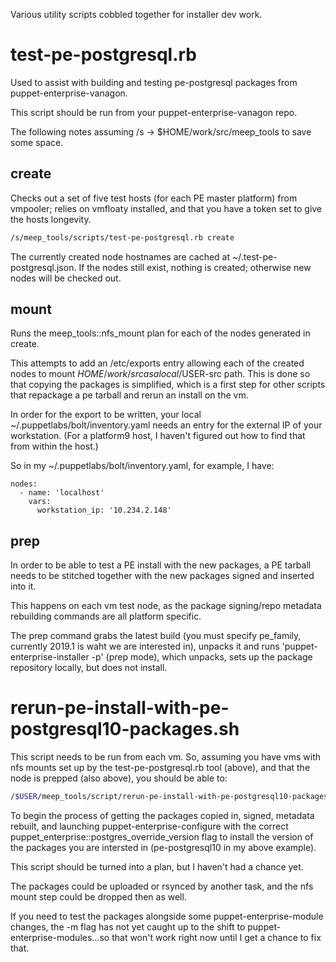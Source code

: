 Various utility scripts cobbled together for installer dev work.

# test-pe-postgresql.rb

Used to assist with building and testing pe-postgresql packages from
puppet-enterprise-vanagon.

This script should be run from your puppet-enterprise-vanagon repo.

The following notes assuming /s -> $HOME/work/src/meep_tools to save some
space.

## create

Checks out a set of five test hosts (for each PE master platform) from
vmpooler; relies on vmfloaty installed, and that you have a token set to give
the hosts longevity.

```sh
/s/meep_tools/scripts/test-pe-postgresql.rb create
```

The currently created node hostnames are cached at ~/.test-pe-postgresql.json.
If the nodes still exist, nothing is created; otherwise new nodes will be
checked out.

## mount

Runs the meep_tools::nfs_mount plan for each of the nodes generated in create.

This attempts to add an /etc/exports entry allowing each of the created nodes
to mount $HOME/work/src as a local /$USER-src path. This is done so that
copying the packages is simplified, which is a first step for other scripts
that repackage a pe tarball and rerun an install on the vm.

In order for the export to be written, your local
~/.puppetlabs/bolt/inventory.yaml needs an entry for the external IP of your
workstation. (For a platform9 host, I haven't figured out how to find that from
within the host.)

So in my ~/.puppetlabs/bolt/inventory.yaml, for example, I have:

```
nodes:
  - name: 'localhost'
    vars:
      workstation_ip: '10.234.2.148'
```

## prep

In order to be able to test a PE install with the new packages, a PE tarball
needs to be stitched together with the new packages signed and inserted into it.

This happens on each vm test node, as the package signing/repo metadata
rebuilding commands are all platform specific.

The prep command grabs the latest build (you must specify pe_family, currently
2019.1 is waht we are interested in), unpacks it and runs
'puppet-enterprise-installer -p' (prep mode), which unpacks, sets up the
package repository locally, but does not install.

# rerun-pe-install-with-pe-postgresql10-packages.sh

This script needs to be run from each vm. So, assuming you have vms with nfs
mounts set up by the test-pe-postgresql.rb tool (above), and that the node is
prepped (also above), you should be able to:

```sh
/$USER/meep_tools/script/rerun-pe-install-with-pe-postgresql10-packages.sh -v 10
```

To begin the process of getting the packages copied in, signed, metadata
rebuilt, and launching puppet-enterprise-configure with the correct
puppet_enterprise::postgres_override_version flag to install the version of the
packages you are intersted in (pe-postgresql10 in my above example).

This script should be turned into a plan, but I haven't had a chance yet.

The packages could be uploaded or rsynced by another task, and the nfs mount
step could be dropped then as well.

If you need to test the packages alongside some puppet-enterprise-module
changes, the -m flag has not yet caught up to the shift to
puppet-enterprise-modules...so that won't work right now until I get a chance
to fix that.
